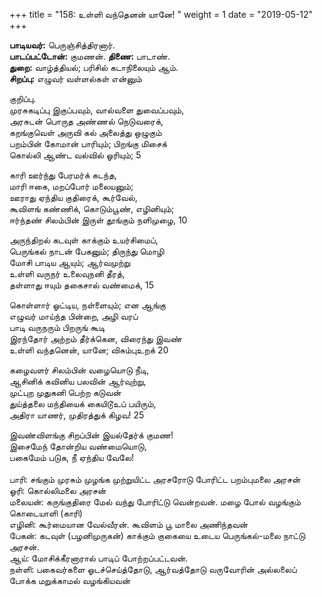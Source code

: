 ﻿+++
title = "158: உள்ளி வந்தெனன் யானே!  "
weight = 1
date = "2019-05-12"
+++

**பாடியவர்:** பெருஞ்சித்திரனார்.  
**பாடப்பட்டோன்:** குமணன். **திணை:** பாடாண்.  
**துறை:** வாழ்த்தியல்; பரிசில் கடாநிலையும் ஆம்.  
**சிறப்பு:** எழுவர் வள்ளல்கள் என்னும்  
  
குறிப்பு.  
முரசுகடிப்பு இகுப்பவும், வால்வளை துவைப்பவும்,  
அரசுடன் பொருத அண்ணல் நெடுவரைக்,  
கறங்குவெள் அருவி கல் அலைத்து ஒழுகும்  
பறம்பின் கோமான் பாரியும்; பிறங்கு மிசைக்  
கொல்லி ஆண்ட வல்வில் ஓரியும்; 5  
  
காரி ஊர்ந்து பேரமர்க் கடந்த,  
மாரி ஈகை, மறப்போர் மலையனும்;  
ஊராது ஏந்திய குதிரைக், கூர்வேல்,  
கூவிளங் கண்ணிக், கொடும்பூண், எழினியும்;  
ஈர்ந்தண் சிலம்பின் இருள் தூங்கும் நளிமுழை, 10  
  
அருந்திறல் கடவுள் காக்கும் உயர்சிமைப்,  
பெருங்கல் நாடன் பேகனும்; திருந்து மொழி  
மோசி பாடிய ஆயும்; ஆர்வமுற்று  
உள்ளி வருநர் உலைவுநனி தீரத்,  
தள்ளாது ஈயும் தகைசால் வண்மைக், 15  
  
கொள்ளார் ஓட்டிய, நள்ளையும்; என ஆங்கு  
எழுவர் மாய்ந்த பின்றை, அழி வரப்  
பாடி வருநரும் பிறருங் கூடி  
இரந்தோர் அற்றம் தீர்க்கென, விரைந்து இவண்  
உள்ளி வந்தனென், யானே; விசும்புஉறக் 20  
  
கழைவளர் சிலம்பின் வழையொடு நீடி,  
ஆசினிக் கவினிய பலவின் ஆர்வுற்று,  
முட்புற முதுகனி பெற்ற கடுவன்  
துய்த்தலை மந்தியைக் கையிடூஉப் பயிரும்,  
அதிரா யாணர், முதிரத்துக் கிழவ! 25  
  
இவண்விளங்கு சிறப்பின் இயல்தேர்க் குமண!  
இசைமேந் தோன்றிய வண்மையொடு,  
பகைமேம் படுக, நீ ஏந்திய வேலே!  
   
பாரி: சங்கும் முரசும் முழங்க முற்றுயிட்ட அரசரோடு போரிட்ட பறம்புமலை அரசன்  
ஓரி: கொல்லிமலை அரசன்  
மலையன்: கருங்குதிரை மேல் வந்து போரிட்டு வென்றவன். மழை போல் வழங்கும் கொடையாளி (காரி)  
எழினி: கூர்மையான வேல்வீரன். கூவிளம் பூ மாலை அணிந்தவன்  
பேகன்: கடவுள் (பழனிமுருகன்) காக்கும் குகையை உடைய பெருங்கல்-மலை நாட்டு அரசன்.  
ஆய்: மோசிக்கீரனாரால் பாடிப் போற்றப்பட்டவன்.  
நள்ளி: பகைவர்களை ஓடச்செய்த்தோடு, ஆர்வத்தோடு வருவோரின் அல்லலைப் போக்க மறுக்காமல் வழங்கியவன்  
